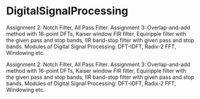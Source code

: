 # DigitalSignalProcessing
Assignment 2: Notch Filter, All Pass Filter. Assignment 3: Overlap-and-add method with 16-point DFTs, Kaiser window FIR filter, Equiripple filter with the given  pass and stop bands, IIR band-stop filter with given pass and stop bands. Modules of Digital Signal Processing: DFT-IDFT, Radix-2 FFT, Windowing etc.


 Assignment 2: Notch Filter, All Pass Filter. Assignment 3: Overlap-and-add method with 16-point DFTs, Kaiser window FIR filter, Equiripple filter with the given pass and stop bands, IIR band-stop filter with given pass and stop bands. Modules of Digital Signal Processing: DFT-IDFT, Radix-2 FFT, Windowing etc. 
